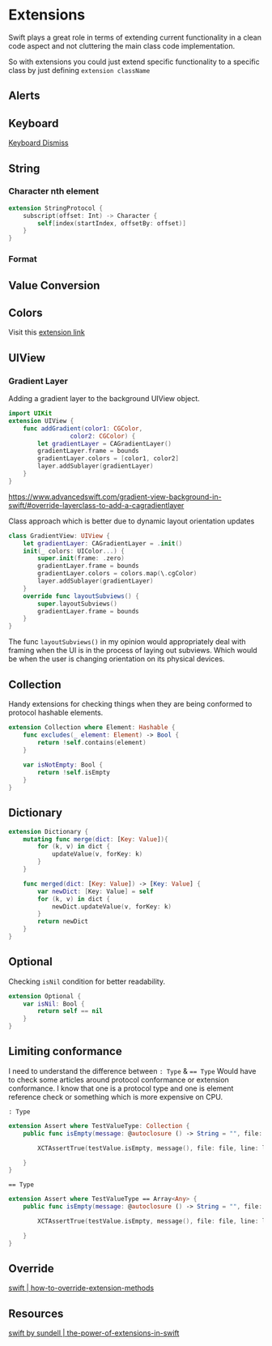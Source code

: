 # Extensions

Swift plays a great role in terms of extending current functionality in a clean code aspect and not cluttering the main class code implementation.

So with extensions you could just extend specific functionality to a specific class by just defining `extension className`


## Alerts

## Keyboard

[Keyboard Dismiss](https://stackoverflow.com/questions/11282449/move-uiview-up-when-the-keyboard-appears-in-ios?noredirect=1&lq=1)

## String

### Character nth element

```swift
extension StringProtocol {
    subscript(offset: Int) -> Character {
        self[index(startIndex, offsetBy: offset)]
    }
}
```

### Format

## Value Conversion


## Colors

Visit this [extension link](/ios/ui/uiColor#Extension)


## UIView

### Gradient Layer 

Adding a gradient layer to the background UIView object.
```swift
import UIKit
extension UIView {
	func addGradient(color1: CGColor,
				 color2: CGColor) {
		let gradientLayer = CAGradientLayer()
		gradientLayer.frame = bounds
		gradientLayer.colors = [color1, color2]
		layer.addSublayer(gradientLayer)
	}
}
```
https://www.advancedswift.com/gradient-view-background-in-swift/#override-layerclass-to-add-a-cagradientlayer

Class approach which is better due to dynamic layout orientation updates

```swift
class GradientView: UIView {
    let gradientLayer: CAGradientLayer = .init()
    init(_ colors: UIColor...) {
        super.init(frame: .zero)
        gradientLayer.frame = bounds
        gradientLayer.colors = colors.map(\.cgColor)
        layer.addSublayer(gradientLayer)
    }
    override func layoutSubviews() {
        super.layoutSubviews()
        gradientLayer.frame = bounds
    }
}
```

The func `layoutSubviews()` in my opinion would appropriately deal with framing when the UI is in the process of laying out subviews. Which would be when the user is changing orientation on its physical devices.


## Collection

Handy extensions for checking things when they are being conformed to protocol hashable elements.
```swift
extension Collection where Element: Hashable {
    func excludes(_ element: Element) -> Bool {
        return !self.contains(element)
    }
    
    var isNotEmpty: Bool {
        return !self.isEmpty
    }
}
```


## Dictionary

```swift
extension Dictionary {
    mutating func merge(dict: [Key: Value]){
        for (k, v) in dict {
            updateValue(v, forKey: k)
        }
    }

    func merged(dict: [Key: Value]) -> [Key: Value] {
        var newDict: [Key: Value] = self
        for (k, v) in dict {
            newDict.updateValue(v, forKey: k)
        }
        return newDict
    }
}
```

## Optional

Checking `isNil` condition for better readability.

```swift
extension Optional {
    var isNil: Bool {
        return self == nil
    }
}
```

## Limiting conformance

I need to understand the difference between `: Type` & `== Type`
Would have to check some articles around protocol conformance or extension conformance. I know that one is a protocol type and one is element reference check or something which is more expensive on CPU.

`: Type` 
```swift
extension Assert where TestValueType: Collection {
    public func isEmpty(message: @autoclosure () -> String = "", file: StaticString = #filePath, line: UInt = #line) {

        XCTAssertTrue(testValue.isEmpty, message(), file: file, line: line)

    }
}
```

`== Type`
```swift
extension Assert where TestValueType == Array<Any> {
    public func isEmpty(message: @autoclosure () -> String = "", file: StaticString = #filePath, line: UInt = #line) {

        XCTAssertTrue(testValue.isEmpty, message(), file: file, line: line)

    }
}
```


## Override

[swift | how-to-override-extension-methods](https://blog.flaviocaetano.com/post/this-is-how-to-override-extension-methods/)

## Resources

[swift by sundell | the-power-of-extensions-in-swift](https://www.swiftbysundell.com/articles/the-power-of-extensions-in-swift/)

